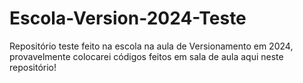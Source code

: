 # Escola-Version-2024-Teste
Repositório teste feito na escola na aula de Versionamento em 2024, provavelmente colocarei códigos feitos em sala de aula aqui neste repositório!

